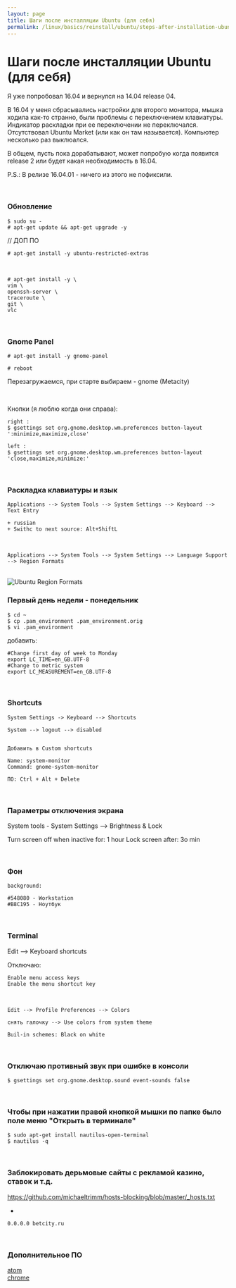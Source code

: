 ```yaml
---
layout: page
title: Шаги после инсталляции Ubuntu (для себя)
permalink: /linux/basics/reinstall/ubuntu/steps-after-installation-ubuntu/
---
```


# Шаги после инсталляции Ubuntu (для себя)

Я уже попробовал 16.04 и вернулся на 14.04 release 04.

В 16.04 у меня сбрасывались настройки для второго монитора, мышка ходила как-то странно, были проблемы с переключением клавиатуры. Индикатор раскладки при ее переключении не переключался. Отсутствовал Ubuntu Market (или как он там называется). Компьютер несколько раз выклюался.

В общем, пусть пока дорабатывают, может попробую когда появится release 2 или будет какая необходимость в 16.04.

P.S.: В релизе 16.04.01 - ничего из этого не пофиксили.


<br/>

### Обновление

    $ sudo su -
    # apt-get update && apt-get upgrade -y

<!--
# apt-get upgrade -y
-->


// ДОП ПО

    # apt-get install -y ubuntu-restricted-extras

<br/>

    # apt-get install -y \
    vim \
    openssh-server \
    traceroute \
    git \
    vlc


<br/>

### Gnome Panel

    # apt-get install -y gnome-panel

<!--

sudo add-apt-repository universe
sudo apt-get update
sudo apt-get install gnome-session-flashback


gsettings set org.gnome.desktop.wm.preferences button-layout ':minimize,maximize,close'
-->


    # reboot

Перезагружаемся, при старте выбираем - gnome (Metacity)

<br/>

Кнопки (я люблю когда они справа):

    right :
    $ gsettings set org.gnome.desktop.wm.preferences button-layout ':minimize,maximize,close'

    left :
    $ gsettings set org.gnome.desktop.wm.preferences button-layout 'close,maximize,minimize:'


<!--


Если не получится, то поставить dconf из центра загрузки


$ gconf-editor

/Apps->Metacity->general


двойной клик по button_layout


close,minimize,maximize:

на
menu:minimize,maximize,close

-->


<br/>

### Раскладка клавиатуры и язык

    Applications --> System Tools --> System Settings --> Keyboard --> Text Entry

    + russian
    + Swithc to next source: Alt+ShiftL

<br/>

    Applications --> System Tools --> System Settings --> Language Support --> Region Formats

<br/>

<img src="//files.sysadm.ru/img/linux/basics/ubuntu/steps-after-installation/regional-formats.png" alt="Ubuntu Region Formats">


<br/>

### Первый день недели - понедельник

    $ cd ~
    $ cp .pam_environment .pam_environment.orig
    $ vi .pam_environment

добавить:

    #Change first day of week to Monday
    export LC_TIME=en_GB.UTF-8
    #Change to metric system
    export LC_MEASUREMENT=en_GB.UTF-8




<br/>

### Shortcuts


    System Settings -> Keyboard --> Shortcuts

    System --> logout --> disabled


    Добавить в Custom shortcuts

    Name: system-monitor
    Command: gnome-system-monitor

    ПО: Ctrl + Alt + Delete


<!-- <br/>

    Не нашел в 16.04


    Region and Languages

    Input Source

    + russian

    + Switch


    Keyboard Layout
    Loayouts Russian
    Option

-->

<br/>

### Параметры отключения экрана


  System tools - System Settings --> Brightness & Lock

  Turn screen off when inactive for: 1 hour
  Lock screen after: 3o min



<br/>

### Фон

    background:

    #548080 - Workstation
    #B8C195 - Ноутбук


<br/>

### Terminal


  Edit --> Keyboard shortcuts

Отключаю:

    Enable menu access keys
    Enable the menu shortcut key

<br/>

    Edit --> Profile Preferences --> Colors

    снять галочку --> Use colors from system theme

    Buil-in schemes: Black on white


<br/>

### Отключаю противный звук при ошибке в консоли

    $ gsettings set org.gnome.desktop.sound event-sounds false

<br/>

### Чтобы при нажатии правой кнопкой мышки по папке было поле меню "Открыть в терминале" 

    $ sudo apt-get install nautilus-open-terminal
    $ nautilus -q
    
    
<br/>

### Заблокировать дерьмовые сайты с рекламой казино, ставок и т.д.

https://github.com/michaeltrimm/hosts-blocking/blob/master/_hosts.txt

+ 

    0.0.0.0 betcity.ru

<br/>

### Дополнительное ПО

[atom](/linux/editors/)  
[chrome](/linux/basics/ubuntu/chrome/)

